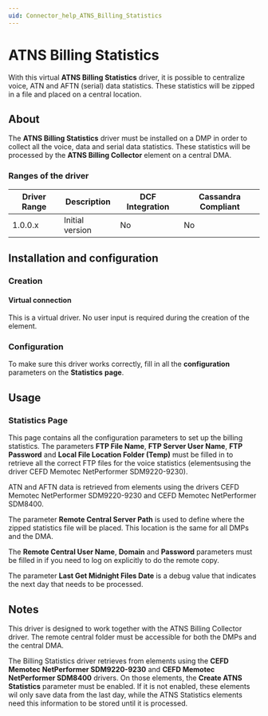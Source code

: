 ```yaml
---
uid: Connector_help_ATNS_Billing_Statistics
---
```


# ATNS Billing Statistics

With this virtual **ATNS Billing Statistics** driver, it is possible to centralize voice, ATN and AFTN (serial) data statistics. These statistics will be zipped in a file and placed on a central location.

## About

The **ATNS Billing Statistics** driver must be installed on a DMP in order to collect all the voice, data and serial data statistics. These statistics will be processed by the **ATNS Billing Collector** element on a central DMA.

### Ranges of the driver

| **Driver Range** | **Description** | **DCF Integration** | **Cassandra Compliant** |
|------------------|-----------------|---------------------|-------------------------|
| 1.0.0.x          | Initial version | No                  | No                      |

## Installation and configuration

### Creation

#### Virtual connection

This is a virtual driver. No user input is required during the creation of the element.

### Configuration

To make sure this driver works correctly, fill in all the **configuration** parameters on the **Statistics** **page**.

## Usage

### Statistics Page

This page contains all the configuration parameters to set up the billing statistics. The parameters **FTP File Name**, **FTP Server User Name**, **FTP Password** and **Local File Location Folder (Temp)** must be filled in to retrieve all the correct FTP files for the voice statistics (elementsusing the driver CEFD Memotec NetPerformer SDM9220-9230).

ATN and AFTN data is retrieved from elements using the drivers CEFD Memotec NetPerformer SDM9220-9230 and CEFD Memotec NetPerformer SDM8400.

The parameter **Remote Central Server Path** is used to define where the zipped statistics file will be placed. This location is the same for all DMPs and the DMA.

The **Remote Central User Name**, **Domain** and **Password** parameters must be filled in if you need to log on explicitly to do the remote copy.

The parameter **Last Get Midnight Files Date** is a debug value that indicates the next day that needs to be processed.

## Notes

This driver is designed to work together with the ATNS Billing Collector driver. The remote central folder must be accessible for both the DMPs and the central DMA.

The Billing Statistics driver retrieves from elements using the **CEFD Memotec NetPerformer SDM9220-9230** and **CEFD Memotec NetPerformer SDM8400** drivers. On those elements, the **Create ATNS Statistics** parameter must be enabled. If it is not enabled, these elements wil only save data from the last day, while the ATNS Statistics elements need this information to be stored until it is processed.
